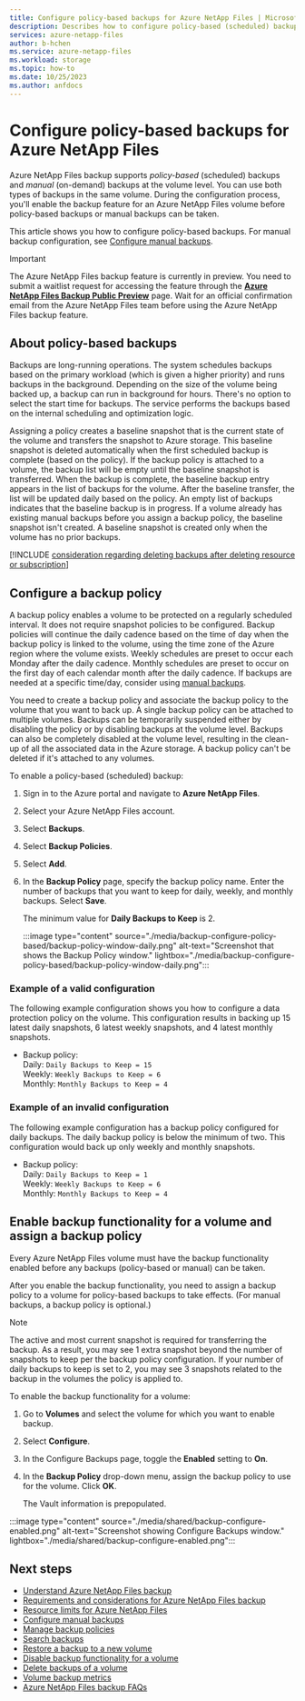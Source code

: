 ```yaml
---
title: Configure policy-based backups for Azure NetApp Files | Microsoft Docs
description: Describes how to configure policy-based (scheduled) backups for Azure NetApp Files volumes. 
services: azure-netapp-files
author: b-hchen
ms.service: azure-netapp-files
ms.workload: storage
ms.topic: how-to
ms.date: 10/25/2023
ms.author: anfdocs
---
```

# Configure policy-based backups for Azure NetApp Files 

Azure NetApp Files backup supports *policy-based* (scheduled) backups and *manual* (on-demand) backups at the volume level. You can use both types of backups in the same volume. During the configuration process, you'll enable the backup feature for an Azure NetApp Files volume before policy-based backups or manual backups can be taken. 

This article shows you how to configure policy-based backups. For manual backup configuration, see [Configure manual backups](backup-configure-manual.md).  

> [!IMPORTANT]
> The Azure NetApp Files backup feature is currently in preview. You need to submit a waitlist request for accessing the feature through the **[Azure NetApp Files Backup Public Preview](https://aka.ms/anfbackuppreviewsignup)** page. Wait for an official confirmation email from the Azure NetApp Files team before using the Azure NetApp Files backup feature.

## About policy-based backups    

Backups are long-running operations. The system schedules backups based on the primary workload (which is given a higher priority) and runs backups in the background. Depending on the size of the volume being backed up, a backup can run in background for hours. There's no option to select the start time for backups. The service performs the backups based on the internal scheduling and optimization logic. 

Assigning a policy creates a baseline snapshot that is the current state of the volume and transfers the snapshot to Azure storage. This baseline snapshot is deleted automatically when the first scheduled backup is complete (based on the policy). If the backup policy is attached to a volume, the backup list will be empty until the baseline snapshot is transferred. When the backup is complete, the baseline backup entry appears in the list of backups for the volume. After the baseline transfer, the list will be updated daily based on the policy. An empty list of backups indicates that the baseline backup is in progress. If a volume already has existing manual backups before you assign a backup policy, the baseline snapshot isn't created. A baseline snapshot is created only when the volume has no prior backups.

[!INCLUDE [consideration regarding deleting backups after deleting resource or subscription](includes/disable-delete-backup.md)]

## Configure a backup policy

A backup policy enables a volume to be protected on a regularly scheduled interval. It does not require snapshot policies to be configured. Backup policies will continue the daily cadence based on the time of day when the backup policy is linked to the volume, using the time zone of the Azure region where the volume exists. Weekly schedules are preset to occur each Monday after the daily cadence.  Monthly schedules are preset to occur on the first day of each calendar month after the daily cadence. If backups are needed at a specific time/day, consider using [manual backups](backup-configure-manual.md). 

You need to create a backup policy and associate the backup policy to the volume that you want to back up. A single backup policy can be attached to multiple volumes. Backups can be temporarily suspended either by disabling the policy or by disabling backups at the volume level. Backups can also be completely disabled at the volume level, resulting in the clean-up of all the associated data in the Azure storage. A backup policy can't be deleted if it's attached to any volumes.

To enable a policy-based (scheduled) backup: 

1. Sign in to the Azure portal and navigate to **Azure NetApp Files**. 
2. Select your Azure NetApp Files account.
3. Select **Backups**. 

    <!-- :::image type="content" source="./media/backup-configure-policy-based/backup-navigate.png" alt-text="Screenshot that shows how to navigate to Backups option." lightbox="./media/backup-configure-policy-based/backup-navigate.png"::: -->

4. Select **Backup Policies**.
5. Select **Add**. 
6. In the **Backup Policy** page, specify the backup policy name.  Enter the number of backups that you want to keep for daily, weekly, and monthly backups. Select **Save**.      

    The minimum value for **Daily Backups to Keep** is 2. 

    :::image type="content" source="./media/backup-configure-policy-based/backup-policy-window-daily.png" alt-text="Screenshot that shows the Backup Policy window." lightbox="./media/backup-configure-policy-based/backup-policy-window-daily.png":::
 
### Example of a valid configuration

The following example configuration shows you how to configure a data protection policy on the volume. This configuration results in backing up 15 latest daily snapshots, 6 latest weekly snapshots, and 4 latest monthly snapshots.

* Backup policy:   
    Daily: `Daily Backups to Keep = 15`   
    Weekly: `Weekly Backups to Keep = 6`   
    Monthly: `Monthly Backups to Keep = 4`

### Example of an invalid configuration

The following example configuration has a backup policy configured for daily backups. The daily backup policy is below the minimum of two. This configuration would back up only weekly and monthly snapshots.

* Backup policy:   
    Daily: `Daily Backups to Keep = 1`   
    Weekly: `Weekly Backups to Keep = 6`   
    Monthly: `Monthly Backups to Keep = 4`   

## Enable backup functionality for a volume and assign a backup policy

Every Azure NetApp Files volume must have the backup functionality enabled before any backups (policy-based or manual) can be taken. 

After you enable the backup functionality, you need to assign a backup policy to a volume for policy-based backups to take effects. (For manual backups, a backup policy is optional.)

>[!NOTE]
>The active and most current snapshot is required for transferring the backup. As a result, you may see 1 extra snapshot beyond the number of snapshots to keep per the backup policy configuration. If your number of daily backups to keep is set to 2, you may see 3 snapshots related to the backup in the volumes the policy is applied to.

To enable the backup functionality for a volume:  

1. Go to **Volumes** and select the volume for which you want to enable backup.
2. Select **Configure**.
3. In the Configure Backups page, toggle the **Enabled** setting to **On**.
4. In the **Backup Policy** drop-down menu, assign the backup policy to use for the volume. Click **OK**.

    The Vault information is prepopulated.  

  :::image type="content" source="./media/shared/backup-configure-enabled.png" alt-text="Screenshot showing Configure Backups window." lightbox="./media/shared/backup-configure-enabled.png":::

## Next steps  

* [Understand Azure NetApp Files backup](backup-introduction.md)
* [Requirements and considerations for Azure NetApp Files backup](backup-requirements-considerations.md)
* [Resource limits for Azure NetApp Files](azure-netapp-files-resource-limits.md)
* [Configure manual backups](backup-configure-manual.md)
* [Manage backup policies](backup-manage-policies.md)
* [Search backups](backup-search.md)
* [Restore a backup to a new volume](backup-restore-new-volume.md)
* [Disable backup functionality for a volume](backup-disable.md)
* [Delete backups of a volume](backup-delete.md)
* [Volume backup metrics](azure-netapp-files-metrics.md#volume-backup-metrics)
* [Azure NetApp Files backup FAQs](faq-backup.md)
